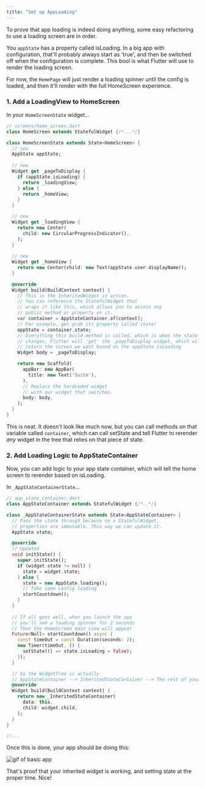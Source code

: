 ```yaml
---
title: "Set up AppLoading"
---
```


To prove that app loading is indeed doing anything, some easy refactoring to 
use a loading screen are in order.

You `appState` has a property called isLoading. In a big app with 
configuration, that'll probably always start as 'true', and then be switched 
off when the configuration is complete. This bool is what Flutter will use to
 render the loading screen.
 
For now, the `HomePage` will just render a loading spinner until the config 
is loaded, and then it'll render with the full HomeScreen experience.

### 1. Add a LoadingView to HomeScreen
In your `HomeScreenState` widget...

```dart
// screens/home_screen.dart
class HomeScreen extends StatefulWidget {/*...*/}

class HomeScreenState extends State<HomeScreen> {
  // new 
  AppState appState;
  
  // new
  Widget get _pageToDisplay {
    if (appState.isLoading) {
      return _loadingView;
    } else {
      return _homeView;
    }
  }

  // new
  Widget get _loadingView {
    return new Center(
      child: new CircularProgressIndicator(),
    );
  }
  
  // new
  Widget get _homeView {
    return new Center(child: new Text(appState.user.displayName));
  }

  @override
  Widget build(BuildContext context) {
    // This is the InheritedWidget in action.
    // You can reference the StatefulWidget that
    // wraps it like this, which allows you to access any
    // public method or property on it.
    var container = AppStateContainer.of(context);
    // For example, get grab its property called state!
    appState = container.state;
    // Everything this build method is called, which is when the state 
    // changes, Flutter will 'get' the _pageToDisplay widget, which will 
    // return the screen we want based on the appState.isLoading
    Widget body = _pageToDisplay;

    return new Scaffold(
      appBar: new AppBar(
        title: new Text('Suite'),
      ),
      // Replace the hardcoded widget
      // with our widget that switches.
      body: body,
    );
  }
}
```

This is neat. It doesn't look like much now, but you can call methods on that
 variable called `container`, which can call setState and tell Flutter to 
 rerender *any* widget in the tree that relies on that piece of state.
 
### 2. Add Loading Logic to AppStateContainer

Now, you can add logic to your app state container, which will tell the home 
screen to rerender based on isLoading.

In `_AppStateContainerState`...

```dart
// app_state_container.dart
class AppStateContainer extends StatefulWidget {/*..*/}

class _AppStateContainerState extends State<AppStateContainer> {
  // Pass the state through because on a StatefulWidget, 
  // properties are immutable. This way we can update it. 
  AppState state;

  @override
  // Updated
  void initState() {
    super.initState();
    if (widget.state != null) {
      state = widget.state;
    } else {
      state = new AppState.loading();
      // fake some config loading
      startCountdown();
    }
  }
  
  // If all goes well, when you launch the app 
  // you'll see a loading spinner for 2 seconds
  // Then the HomeScreen main view will appear
  Future<Null> startCountdown() async {
    const timeOut = const Duration(seconds: 2);
    new Timer(timeOut, () {
      setState(() => state.isLoading = false);
    });
  }

  // So the WidgetTree is actually
  // AppStateContainer --> InheritedStateContainer --> The rest of your app. 
  @override
  Widget build(BuildContext context) {
    return new _InheritedStateContainer(
      data: this,
      child: widget.child,
    );
  }
}

//...
```

Once this is done, your app should be doing this:

![gif of basic app](https://res.cloudinary.com/ericwindmill/image/upload/c_scale,w_300/v1524232766/flutter_by_example/inherited_fake_login.gif)

That's proof that your inherited widget is working, and setting state 
at the proper time. Nice!




